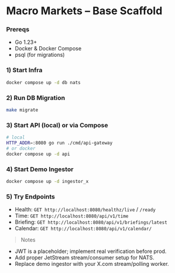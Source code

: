 # Macro Markets – Base Scaffold

### Prereqs

- Go 1.23+
- Docker & Docker Compose
- psql (for migrations)

### 1) Start Infra

```bash
docker compose up -d db nats
```

### 2) Run DB Migration

```bash
make migrate
```

### 3) Start API (local) or via Compose

```bash
# local
HTTP_ADDR=:8080 go run ./cmd/api-gateway
# or docker
docker compose up -d api
```

### 4) Start Demo Ingestor

```bash
docker compose up -d ingestor_x
```

### 5) Try Endpoints

- Health: `GET http://localhost:8080/healthz/live` / `/ready`
- Time: `GET http://localhost:8080/api/v1/time`
- Briefing: `GET http://localhost:8080/api/v1/briefings/latest`
- Calendar: `GET http://localhost:8080/api/v1/calendar/`

> Notes

- JWT is a placeholder; implement real verification before prod.
- Add proper JetStream stream/consumer setup for NATS.
- Replace demo ingestor with your X.com stream/polling worker.
